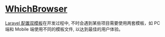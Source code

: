 # [WhichBrowser](https://github.com/WhichBrowser/Parser-PHP)

[Laravel 配置双模板](https://learnku.com/articles/24789)在开发过程中, 不时会遇到某些项目需要使用两套模板，如 PC 端和 Mobile 端使用不同的模板文件, 以达到最佳的用户体验。
